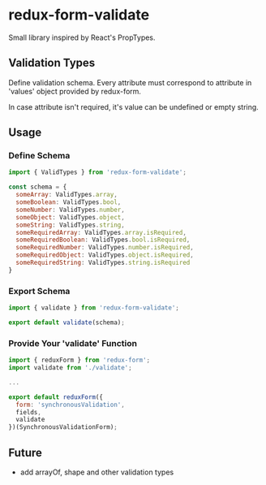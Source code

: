 # redux-form-validate
Small library inspired by React's PropTypes.

## Validation Types
Define validation schema. Every attribute must correspond to attribute in 'values' object provided by redux-form.

In case attribute isn't required, it's value can be undefined or empty string.

## Usage
### Define Schema
```javascript
import { ValidTypes } from 'redux-form-validate';

const schema = {
  someArray: ValidTypes.array,
  someBoolean: ValidTypes.bool,
  someNumber: ValidTypes.number,
  someObject: ValidTypes.object,
  someString: ValidTypes.string,
  someRequiredArray: ValidTypes.array.isRequired,
  someRequiredBoolean: ValidTypes.bool.isRequired,
  someRequiredNumber: ValidTypes.number.isRequired,
  someRequiredObject: ValidTypes.object.isRequired,
  someRequiredString: ValidTypes.string.isRequired
}
```

### Export Schema
```javascript
import { validate } from 'redux-form-validate';

export default validate(schema);
```

### Provide Your 'validate' Function
```javascript
import { reduxForm } from 'redux-form';
import validate from './validate';

...

export default reduxForm({
  form: 'synchronousValidation',
  fields,
  validate
})(SynchronousValidationForm);
```

## Future
- add arrayOf, shape and other validation types
